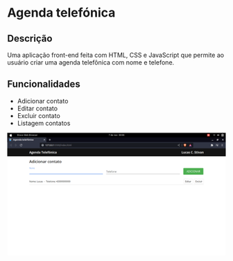 # Agenda telefónica

## Descrição

Uma aplicação front-end feita com HTML, CSS e JavaScript que permite ao usuário criar uma agenda telefônica com nome e telefone.

## Funcionalidades

- Adicionar contato
- Editar contato
- Excluir contato
- Listagem contatos

![imagem da agenda telefónica](images/ilustracao.png)

